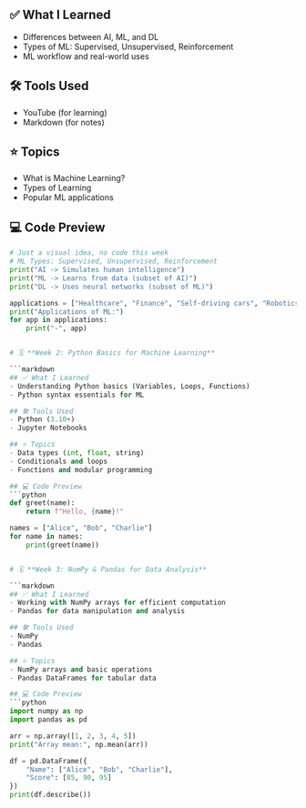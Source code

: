 ## ✅ What I Learned
- Differences between AI, ML, and DL
- Types of ML: Supervised, Unsupervised, Reinforcement
- ML workflow and real-world uses

## 🛠️ Tools Used
- YouTube (for learning)
- Markdown (for notes)

## ⭐ Topics
- What is Machine Learning?
- Types of Learning
- Popular ML applications

## 💻 Code Preview
```python
# Just a visual idea, no code this week
# ML Types: Supervised, Unsupervised, Reinforcement
print("AI -> Simulates human intelligence")
print("ML -> Learns from data (subset of AI)")
print("DL -> Uses neural networks (subset of ML)")

applications = ["Healthcare", "Finance", "Self-driving cars", "Robotics"]
print("Applications of ML:")
for app in applications:
    print("-", app)


# 🗓️ **Week 2: Python Basics for Machine Learning**

```markdown
## ✅ What I Learned
- Understanding Python basics (Variables, Loops, Functions)
- Python syntax essentials for ML

## 🛠️ Tools Used
- Python (3.10+)
- Jupyter Notebooks

## ⭐ Topics
- Data types (int, float, string)
- Conditionals and loops
- Functions and modular programming

## 💻 Code Preview
```python
def greet(name):
    return f"Hello, {name}!"

names = ["Alice", "Bob", "Charlie"]
for name in names:
    print(greet(name))


# 🗓️ **Week 3: NumPy & Pandas for Data Analysis**

```markdown
## ✅ What I Learned
- Working with NumPy arrays for efficient computation
- Pandas for data manipulation and analysis

## 🛠️ Tools Used
- NumPy
- Pandas

## ⭐ Topics
- NumPy arrays and basic operations
- Pandas DataFrames for tabular data

## 💻 Code Preview
```python
import numpy as np
import pandas as pd

arr = np.array([1, 2, 3, 4, 5])
print("Array mean:", np.mean(arr))

df = pd.DataFrame({
    "Name": ["Alice", "Bob", "Charlie"],
    "Score": [85, 90, 95]
})
print(df.describe())

